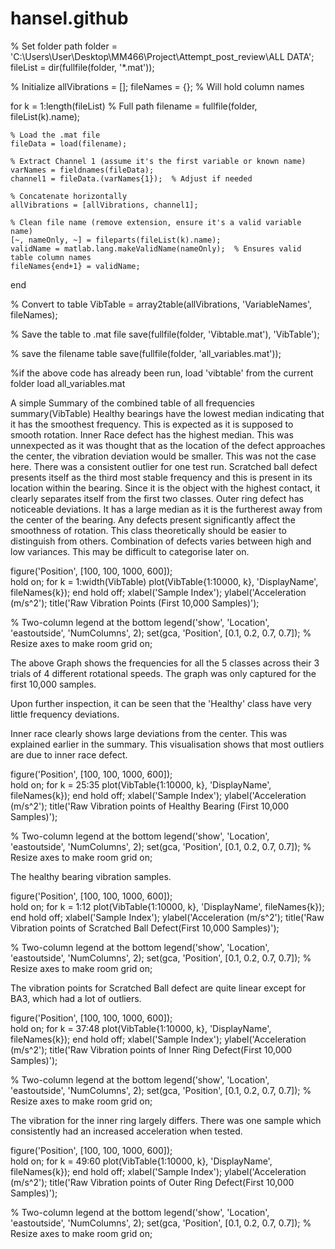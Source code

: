 # hansel.github
% Set folder path
folder = 'C:\Users\User\Desktop\MM466\Project\Attempt_post_review\ALL DATA';
fileList = dir(fullfile(folder, '*.mat'));

% Initialize
allVibrations = [];
fileNames = {};  % Will hold column names

for k = 1:length(fileList)
    % Full path
    filename = fullfile(folder, fileList(k).name);
    
    % Load the .mat file
    fileData = load(filename);
    
    % Extract Channel 1 (assume it's the first variable or known name)
    varNames = fieldnames(fileData);
    channel1 = fileData.(varNames{1});  % Adjust if needed
    
    % Concatenate horizontally
    allVibrations = [allVibrations, channel1];
    
    % Clean file name (remove extension, ensure it's a valid variable name)
    [~, nameOnly, ~] = fileparts(fileList(k).name);
    validName = matlab.lang.makeValidName(nameOnly);  % Ensures valid table column names
    fileNames{end+1} = validName;
end

% Convert to table
VibTable = array2table(allVibrations, 'VariableNames', fileNames);

% Save the table to .mat file
save(fullfile(folder, 'Vibtable.mat'), 'VibTable');

% save the filename table
save(fullfile(folder, 'all_variables.mat'));

%if the above code has already been run, load 'vibtable' from the current folder
load all_variables.mat 

A simple Summary of the combined table of all frequencies
summary(VibTable) 
Healthy bearings have the lowest median indicating that it has the smoothest frequency. This is expected as it is supposed to smooth rotation.
Inner Race defect has the highest median. This was unnexpected as it was thought that as the location of the defect approaches the center, the vibration deviation would be smaller. This was not the case here. There was a consistent outlier for one test run.
Scratched ball defect presents itself as the third most stable frequency and this is present in its location within the bearing. Since it is the object with the highest contact, it clearly separates itself from the first two classes.
Outer ring defect has noticeable deviations. It has a large median as it is the furtherest away from the center of the bearing. Any defects present significantly affect the smoothness of rotation. This class theoretically should be easier to distinguish from others.
Combination of defects varies between high and low variances. This may be difficult to categorise later on.

figure('Position', [100, 100, 1000, 600]);  
hold on;
for k = 1:width(VibTable)
    plot(VibTable{1:10000, k}, 'DisplayName', fileNames{k});
end
hold off;
xlabel('Sample Index');
ylabel('Acceleration (m/s^2');
title('Raw Vibration Points (First 10,000 Samples)');

% Two-column legend at the bottom
legend('show', 'Location', 'eastoutside', 'NumColumns', 2);
set(gca, 'Position', [0.1, 0.2, 0.7, 0.7]);  % Resize axes to make room
grid on;

The above Graph shows the frequencies for all the 5 classes across their 3 trials of 4 different rotational speeds. The graph was only captured for the first 10,000 samples.

Upon further inspection, it can be seen that the 'Healthy' class have very little frequency deviations.

Inner race clearly shows large deviations from the center. This was explained earlier in the summary. This visualisation shows that most outliers are due to inner race defect.


figure('Position', [100, 100, 1000, 600]);  
hold on;
for k = 25:35
    plot(VibTable{1:10000, k}, 'DisplayName', fileNames{k});
end
hold off;
xlabel('Sample Index');
ylabel('Acceleration (m/s^2');
title('Raw Vibration points of Healthy Bearing (First 10,000 Samples)');

% Two-column legend at the bottom
legend('show', 'Location', 'eastoutside', 'NumColumns', 2);
set(gca, 'Position', [0.1, 0.2, 0.7, 0.7]);  % Resize axes to make room
grid on;

The healthy bearing vibration samples.

figure('Position', [100, 100, 1000, 600]);  
hold on;
for k = 1:12
    plot(VibTable{1:10000, k}, 'DisplayName', fileNames{k});
end
hold off;
xlabel('Sample Index');
ylabel('Acceleration (m/s^2');
title('Raw Vibration points of Scratched Ball Defect(First 10,000 Samples)');

% Two-column legend at the bottom
legend('show', 'Location', 'eastoutside', 'NumColumns', 2);
set(gca, 'Position', [0.1, 0.2, 0.7, 0.7]);  % Resize axes to make room
grid on;


The vibration points for Scratched Ball defect are quite linear except for BA3, which had a lot of outliers.

figure('Position', [100, 100, 1000, 600]);  
hold on;
for k = 37:48
    plot(VibTable{1:10000, k}, 'DisplayName', fileNames{k});
end
hold off;
xlabel('Sample Index');
ylabel('Acceleration (m/s^2');
title('Raw Vibration points of Inner Ring Defect(First 10,000 Samples)');

% Two-column legend at the bottom
legend('show', 'Location', 'eastoutside', 'NumColumns', 2);
set(gca, 'Position', [0.1, 0.2, 0.7, 0.7]);  % Resize axes to make room
grid on;

The vibration for the inner ring largely differs. There was one sample which consistently had an increased acceleration when tested.

figure('Position', [100, 100, 1000, 600]);  
hold on;
for k = 49:60
    plot(VibTable{1:10000, k}, 'DisplayName', fileNames{k});
end
hold off;
xlabel('Sample Index');
ylabel('Acceleration (m/s^2');
title('Raw Vibration points of Outer Ring Defect(First 10,000 Samples)');

% Two-column legend at the bottom
legend('show', 'Location', 'eastoutside', 'NumColumns', 2);
set(gca, 'Position', [0.1, 0.2, 0.7, 0.7]);  % Resize axes to make room
grid on;
